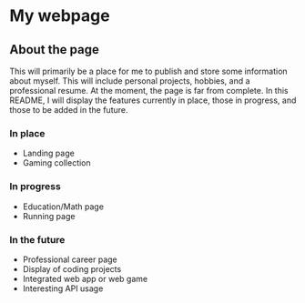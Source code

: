 # My webpage

## About the page

This will primarily be a place for me to publish and store some information about myself. This will include personal projects, hobbies, and a professional resume. At the moment, the page is far from complete. In this README, I will display the features currently in place, those in progress, and those to be added in the future. 

### In place
* Landing page
* Gaming collection

### In progress
* Education/Math page
* Running page

### In the future
* Professional career page
* Display of coding projects
* Integrated web app or web game
* Interesting API usage
